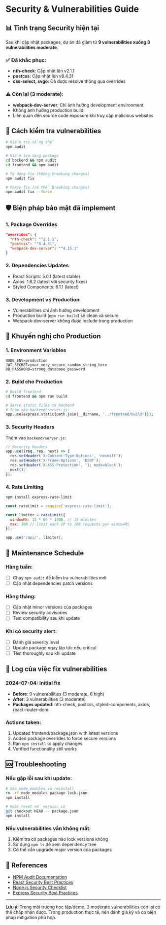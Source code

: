 # Security & Vulnerabilities Guide

## 📊 Tình trạng Security hiện tại

Sau khi cập nhật packages, dự án đã giảm từ **9 vulnerabilities xuống 3 vulnerabilities moderate**.

### ✅ Đã khắc phục:
- **nth-check**: Cập nhật lên v2.1.1
- **postcss**: Cập nhật lên v8.4.31  
- **css-select, svgo**: Đã được resolve thông qua overrides

### ⚠️ Còn lại (3 moderate):
- **webpack-dev-server**: Chỉ ảnh hưởng development environment
- Không ảnh hưởng production build
- Liên quan đến source code exposure khi truy cập malicious websites

## 🔧 Cách kiểm tra vulnerabilities

```bash
# Kiểm tra tổng thể
npm audit

# Kiểm tra từng package
cd backend && npm audit
cd frontend && npm audit

# Tự động fix (không breaking changes)
npm audit fix

# Force fix (có thể breaking changes)
npm audit fix --force
```

## 🛡️ Biện pháp bảo mật đã implement

### 1. Package Overrides
```json
"overrides": {
  "nth-check": "^2.1.1",
  "postcss": "^8.4.31", 
  "webpack-dev-server": "^4.15.1"
}
```

### 2. Dependencies Updates
- React Scripts: 5.0.1 (latest stable)
- Axios: 1.6.2 (latest với security fixes)
- Styled Components: 6.1.1 (latest)

### 3. Development vs Production
- Vulnerabilities chỉ ảnh hưởng development
- Production build (`npm run build`) sẽ clean và secure
- Webpack-dev-server không được include trong production

## 🚀 Khuyến nghị cho Production

### 1. Environment Variables
```env
NODE_ENV=production
JWT_SECRET=your_very_secure_random_string_here
DB_PASSWORD=strong_database_password
```

### 2. Build cho Production
```bash
# Build frontend
cd frontend && npm run build

# Serve static files từ backend
# Thêm vào backend/server.js:
app.use(express.static(path.join(__dirname, '../frontend/build')));
```

### 3. Security Headers
Thêm vào `backend/server.js`:
```javascript
// Security headers
app.use((req, res, next) => {
  res.setHeader('X-Content-Type-Options', 'nosniff');
  res.setHeader('X-Frame-Options', 'DENY');
  res.setHeader('X-XSS-Protection', '1; mode=block');
  next();
});
```

### 4. Rate Limiting
```bash
npm install express-rate-limit
```

```javascript
const rateLimit = require('express-rate-limit');

const limiter = rateLimit({
  windowMs: 15 * 60 * 1000, // 15 minutes
  max: 100 // limit each IP to 100 requests per windowMs
});

app.use('/api/', limiter);
```

## 🔄 Maintenance Schedule

### Hàng tuần:
- [ ] Chạy `npm audit` để kiểm tra vulnerabilities mới
- [ ] Cập nhật dependencies patch versions

### Hàng tháng:  
- [ ] Cập nhật minor versions của packages
- [ ] Review security advisories
- [ ] Test compatibility sau khi update

### Khi có security alert:
- [ ] Đánh giá severity level
- [ ] Update package ngay lập tức nếu critical
- [ ] Test thoroughly sau khi update

## 📝 Log của việc fix vulnerabilities

### 2024-07-04: Initial fix
- **Before**: 9 vulnerabilities (3 moderate, 6 high)
- **After**: 3 vulnerabilities (3 moderate)
- **Packages updated**: nth-check, postcss, styled-components, axios, react-router-dom

### Actions taken:
1. Updated frontend/package.json with latest versions
2. Added package overrides to force secure versions
3. Ran `npm install` to apply changes
4. Verified functionality still works

## 🆘 Troubleshooting

### Nếu gặp lỗi sau khi update:
```bash
# Xóa node_modules và reinstall
rm -rf node_modules package-lock.json
npm install

# Hoặc reset về version cũ
git checkout HEAD -- package.json
npm install
```

### Nếu vulnerabilities vẫn không mất:
1. Kiểm tra có packages nào lock versions không
2. Sử dụng `npm ls` để xem dependency tree
3. Có thể cần upgrade major version của packages

## 🔗 References

- [NPM Audit Documentation](https://docs.npmjs.com/cli/v8/commands/npm-audit)
- [React Security Best Practices](https://github.com/facebook/react/issues/16805)
- [Node.js Security Checklist](https://blog.risingstack.com/node-js-security-checklist/)
- [Express Security Best Practices](https://expressjs.com/en/advanced/best-practice-security.html)

---

**Lưu ý**: Trong môi trường học tập/demo, 3 moderate vulnerabilities còn lại có thể chấp nhận được. Trong production thực tế, nên đánh giá kỹ và có biện pháp mitigation phù hợp.
